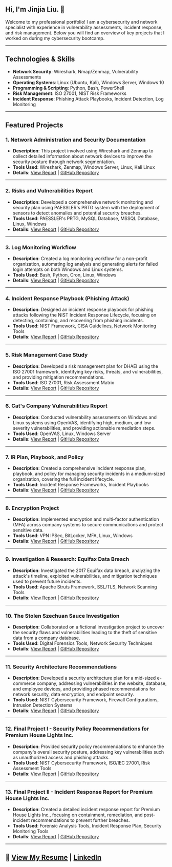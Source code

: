 ## Hi, I'm Jinjia Liu. 👋
Welcome to my professional portfolio! I am a cybersecurity and network specialist with experience in vulnerability assessments, incident response, and risk management. Below you will find an overview of key projects that I worked on during my cybersecurity bootcamp.

---

## Technologies & Skills
- **Network Security**: Wireshark, Nmap/Zenmap, Vulnerability Assessments
- **Operating Systems**: Linux (Ubuntu, Kali), Windows Server, Windows 10
- **Programming & Scripting**: Python, Bash, PowerShell
- **Risk Management**: ISO 27001, NIST Risk Frameworks
- **Incident Response**: Phishing Attack Playbooks, Incident Detection, Log Monitoring

---

## Featured Projects

### 1. **Network Administration and Security Documentation**
- **Description**: This project involved using Wireshark and Zenmap to collect detailed information about network devices to improve the security posture through network segmentation.
- **Tools Used**: Wireshark, Zenmap, Windows Server, Linux, Kali Linux
- **Details**: [View Report](#) | [GitHub Repository](#)

---

### 2. **Risks and Vulnerabilities Report**
- **Description**: Developed a comprehensive network monitoring and security plan using PAESSLER's PRTG system with the deployment of sensors to detect anomalies and potential security breaches.
- **Tools Used**: PAESSLER's PRTG, MySQL Database, MSSQL Database, Linux, Windows
- **Details**: [View Report](#) | [GitHub Repository](#)

---

### 3. **Log Monitoring Workflow**
- **Description**: Created a log monitoring workflow for a non-profit organization, automating log analysis and generating alerts for failed login attempts on both Windows and Linux systems.
- **Tools Used**: Bash, Python, Cron, Linux, Windows
- **Details**: [View Report](#) | [GitHub Repository](#)

---

### 4. **Incident Response Playbook (Phishing Attack)**
- **Description**: Designed an incident response playbook for phishing attacks following the NIST Incident Response Lifecycle, focusing on detecting, containing, and recovering from phishing incidents.
- **Tools Used**: NIST Framework, CISA Guidelines, Network Monitoring Tools
- **Details**: [View Report](#) | [GitHub Repository](#)

---

### 5. **Risk Management Case Study**
- **Description**: Developed a risk management plan for DHAEI using the ISO 27001 framework, identifying key risks, threats, and vulnerabilities, and providing mitigation recommendations.
- **Tools Used**: ISO 27001, Risk Assessment Matrix
- **Details**: [View Report](#) | [GitHub Repository](#)

---

### 6. **Cat's Company Vulnerabilities Report**
- **Description**: Conducted vulnerability assessments on Windows and Linux systems using OpenVAS, identifying high, medium, and low severity vulnerabilities, and providing actionable remediation steps.
- **Tools Used**: OpenVAS, Linux, Windows Server
- **Details**: [View Report](#) | [GitHub Repository](#)

---

### 7. **IR Plan, Playbook, and Policy**
- **Description**: Created a comprehensive incident response plan, playbook, and policy for managing security incidents in a medium-sized organization, covering the full incident lifecycle.
- **Tools Used**: Incident Response Frameworks, Incident Playbooks
- **Details**: [View Report](#) | [GitHub Repository](#)

---

### 8. **Encryption Project**
- **Description**: Implemented encryption and multi-factor authentication (MFA) across company systems to secure communications and protect sensitive data.
- **Tools Used**: VPN IPSec, BitLocker, MFA, Linux, Windows
- **Details**: [View Report](#) | [GitHub Repository](#)

---

### 9. **Investigation & Research: Equifax Data Breach**
- **Description**: Investigated the 2017 Equifax data breach, analyzing the attack's timeline, exploited vulnerabilities, and mitigation techniques used to prevent future incidents.
- **Tools Used**: Apache Struts Framework, SSL/TLS, Network Scanning Tools
- **Details**: [View Report](#) | [GitHub Repository](#)

---

### 10. **The Stolen Szechuan Sauce Investigation**
- **Description**: Collaborated on a fictional investigation project to uncover the security flaws and vulnerabilities leading to the theft of sensitive data from a company database.
- **Tools Used**: Digital Forensics Tools, Network Security Techniques
- **Details**: [View Report](#) | [GitHub Repository](#)

---

### 11. **Security Architecture Recommendations**
- **Description**: Developed a security architecture plan for a mid-sized e-commerce company, addressing vulnerabilities in the website, database, and employee devices, and providing phased recommendations for network security, data encryption, and endpoint security.
- **Tools Used**: NIST Cybersecurity Framework, Firewall Configurations, Intrusion Detection Systems
- **Details**: [View Report](#) | [GitHub Repository](#)

---

### 12. **Final Project I - Security Policy Recommendations for Premium House Lights Inc.**
- **Description**: Provided security policy recommendations to enhance the company's overall security posture, addressing key vulnerabilities such as unauthorized access and phishing attacks.
- **Tools Used**: NIST Cybersecurity Framework, ISO/IEC 27001, Risk Assessment Tools
- **Details**: [View Report](#) | [GitHub Repository](#)

---

### 13. **Final Project II - Incident Response Report for Premium House Lights Inc.**
- **Description**: Created a detailed incident response report for Premium House Lights Inc., focusing on containment, remediation, and post-incident recommendations to prevent further breaches.
- **Tools Used**: Forensic Analysis Tools, Incident Response Plan, Security Monitoring Tools
- **Details**: [View Report](#) | [GitHub Repository](#)

---

## 📄 [View My Resume](#) | [LinkedIn](#)


